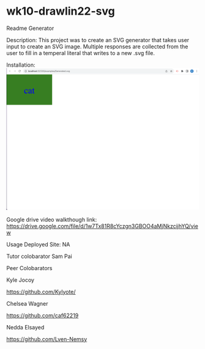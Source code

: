 # wk10-drawlin22-svg

Readme Generator

Description: This project was to create an SVG generator that takes user input to create an SVG image. Multiple responses are collected from the user to fill in a temperal literal that writes to a new .svg file.

Installation: 
![Svg image](<Screenshot 2023-08-21 at 11.45.31 PM.png>)

Google drive video walkthough link: https://drive.google.com/file/d/1w7Tx81R8cYczgn3GBOO4aMjNkzcijhYQ/view

Usage Deployed Site: NA



Tutor colobarator
 Sam Pai
 

Peer Colobarators

Kyle Jocoy

https://github.com/Kylyote/

Chelsea Wagner

https://github.com/caf62219

Nedda Elsayed

https://github.com/Lven-Nemsy
